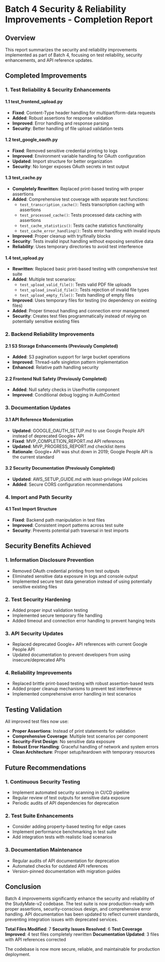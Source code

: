 # Batch 4 Security & Reliability Improvements - Completion Report

## Overview
This report summarizes the security and reliability improvements implemented as part of Batch 4, focusing on test reliability, security enhancements, and API reference updates.

## Completed Improvements

### 1. Test Reliability & Security Enhancements

#### 1.1 test_frontend_upload.py
- **Fixed**: Content-Type header handling for multipart/form-data requests
- **Added**: Robust assertions for response validation
- **Improved**: Error handling and response parsing
- **Security**: Better handling of file upload validation tests

#### 1.2 test_google_oauth.py  
- **Fixed**: Removed sensitive credential printing to logs
- **Improved**: Environment variable handling for OAuth configuration
- **Updated**: Import structure for better organization
- **Security**: No longer exposes OAuth secrets in test output

#### 1.3 test_cache.py
- **Completely Rewritten**: Replaced print-based testing with proper assertions
- **Added**: Comprehensive test coverage with separate test functions:
  - `test_transcription_cache()`: Tests transcription caching with assertions
  - `test_processed_cache()`: Tests processed data caching with assertions
  - `test_cache_statistics()`: Tests cache statistics functionality
  - `test_cache_error_handling()`: Tests error handling with invalid inputs
- **Improved**: Proper cleanup with try/finally blocks
- **Security**: Tests invalid input handling without exposing sensitive data
- **Reliability**: Uses temporary directories to avoid test interference

#### 1.4 test_upload.py
- **Rewritten**: Replaced basic print-based testing with comprehensive test suite
- **Added**: Multiple test scenarios:
  - `test_upload_valid_file()`: Tests valid PDF file uploads
  - `test_upload_invalid_file()`: Tests rejection of invalid file types
  - `test_upload_empty_file()`: Tests handling of empty files
- **Improved**: Uses temporary files for testing (no dependency on existing files)
- **Added**: Proper timeout handling and connection error management
- **Security**: Creates test files programmatically instead of relying on potentially sensitive existing files

### 2. Backend Reliability Improvements

#### 2.1 S3 Storage Enhancements (Previously Completed)
- **Added**: S3 pagination support for large bucket operations
- **Improved**: Thread-safe singleton pattern implementation
- **Enhanced**: Relative path handling security

#### 2.2 Frontend Null Safety (Previously Completed)
- **Added**: Null safety checks in UserProfile component
- **Improved**: Conditional debug logging in AuthContext

### 3. Documentation Updates

#### 3.1 API Reference Modernization
- **Updated**: GOOGLE_OAUTH_SETUP.md to use Google People API instead of deprecated Google+ API
- **Fixed**: MVP_COMPLETION_REPORT.md API references
- **Updated**: MVP_PROGRESS_REPORT.md checklist items
- **Rationale**: Google+ API was shut down in 2019; Google People API is the current standard

#### 3.2 Security Documentation (Previously Completed)
- **Updated**: AWS_SETUP_GUIDE.md with least-privilege IAM policies
- **Added**: Secure CORS configuration recommendations

### 4. Import and Path Security

#### 4.1 Test Import Structure
- **Fixed**: Backend path manipulation in test files
- **Improved**: Consistent import patterns across test suite
- **Security**: Prevents potential path traversal in test imports

## Security Benefits Achieved

### 1. Information Disclosure Prevention
- Removed OAuth credential printing from test outputs
- Eliminated sensitive data exposure in logs and console output
- Implemented secure test data generation instead of using potentially sensitive existing files

### 2. Test Security Hardening
- Added proper input validation testing
- Implemented secure temporary file handling
- Added timeout and connection error handling to prevent hanging tests

### 3. API Security Updates
- Replaced deprecated Google+ API references with current Google People API
- Updated documentation to prevent developers from using insecure/deprecated APIs

### 4. Reliability Improvements
- Replaced brittle print-based testing with robust assertion-based tests
- Added proper cleanup mechanisms to prevent test interference
- Implemented comprehensive error handling in test scenarios

## Testing Validation

All improved test files now use:
- **Proper Assertions**: Instead of print statements for validation
- **Comprehensive Coverage**: Multiple test scenarios per component
- **Security-First Design**: No sensitive data exposure
- **Robust Error Handling**: Graceful handling of network and system errors
- **Clean Architecture**: Proper setup/teardown with temporary resources

## Future Recommendations

### 1. Continuous Security Testing
- Implement automated security scanning in CI/CD pipeline
- Regular review of test outputs for sensitive data exposure
- Periodic audits of API dependencies for deprecation

### 2. Test Suite Enhancements
- Consider adding property-based testing for edge cases
- Implement performance benchmarking in test suite
- Add integration tests with realistic load scenarios

### 3. Documentation Maintenance
- Regular audits of API documentation for deprecation
- Automated checks for outdated API references
- Version-pinned documentation with migration guides

## Conclusion

Batch 4 improvements significantly enhance the security and reliability of the StudyMate-v2 codebase. The test suite is now production-ready with proper assertions, security-conscious design, and comprehensive error handling. API documentation has been updated to reflect current standards, preventing integration issues with deprecated services.

**Total Files Modified**: 7
**Security Issues Resolved**: 6
**Test Coverage Improved**: 4 test files completely rewritten
**Documentation Updated**: 3 files with API references corrected

The codebase is now more secure, reliable, and maintainable for production deployment.
